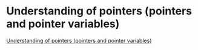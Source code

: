 # Understanding of pointers (pointers and pointer variables)
[Understanding of pointers (pointers and pointer variables)](https://aiwithcloud.com/2022/09/16/understanding_of_pointers_pointers_and_pointer_variables/)